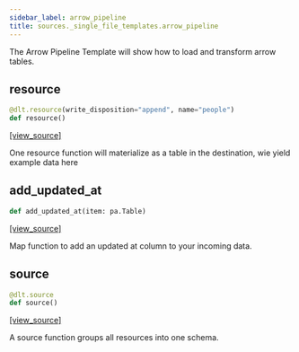 ```yaml
---
sidebar_label: arrow_pipeline
title: sources._single_file_templates.arrow_pipeline
---
```


The Arrow Pipeline Template will show how to load and transform arrow tables.

## resource

```python
@dlt.resource(write_disposition="append", name="people")
def resource()
```

[[view_source]](https://github.com/dlt-hub/dlt/blob/f0690715274590fc4cacf1165e3661aaa7af1c15/dlt/sources/_single_file_templates/arrow_pipeline.py#L15)

One resource function will materialize as a table in the destination, wie yield example data here

## add\_updated\_at

```python
def add_updated_at(item: pa.Table)
```

[[view_source]](https://github.com/dlt-hub/dlt/blob/f0690715274590fc4cacf1165e3661aaa7af1c15/dlt/sources/_single_file_templates/arrow_pipeline.py#L20)

Map function to add an updated at column to your incoming data.

## source

```python
@dlt.source
def source()
```

[[view_source]](https://github.com/dlt-hub/dlt/blob/f0690715274590fc4cacf1165e3661aaa7af1c15/dlt/sources/_single_file_templates/arrow_pipeline.py#L32)

A source function groups all resources into one schema.

